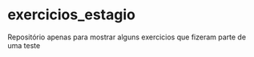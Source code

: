 # exercicios_estagio
Repositório apenas para mostrar alguns exercicios que fizeram parte de uma teste 
